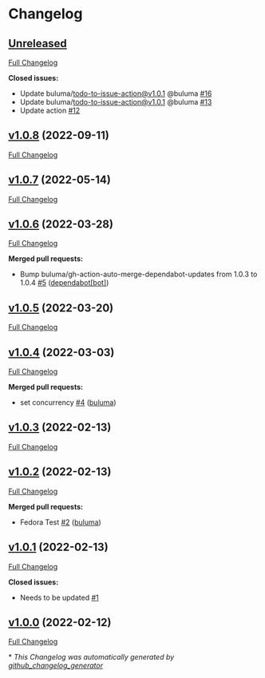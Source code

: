 # Changelog

## [Unreleased](https://github.com/buluma/ansible-role-owncloud/tree/HEAD)

[Full Changelog](https://github.com/buluma/ansible-role-owncloud/compare/v1.0.8...HEAD)

**Closed issues:**

- Update buluma/todo-to-issue-action@v1.0.1 @buluma [\#16](https://github.com/buluma/ansible-role-owncloud/issues/16)
- Update buluma/todo-to-issue-action@v1.0.1 @buluma [\#13](https://github.com/buluma/ansible-role-owncloud/issues/13)
- Update action [\#12](https://github.com/buluma/ansible-role-owncloud/issues/12)

## [v1.0.8](https://github.com/buluma/ansible-role-owncloud/tree/v1.0.8) (2022-09-11)

[Full Changelog](https://github.com/buluma/ansible-role-owncloud/compare/v1.0.7...v1.0.8)

## [v1.0.7](https://github.com/buluma/ansible-role-owncloud/tree/v1.0.7) (2022-05-14)

[Full Changelog](https://github.com/buluma/ansible-role-owncloud/compare/v1.0.6...v1.0.7)

## [v1.0.6](https://github.com/buluma/ansible-role-owncloud/tree/v1.0.6) (2022-03-28)

[Full Changelog](https://github.com/buluma/ansible-role-owncloud/compare/v1.0.5...v1.0.6)

**Merged pull requests:**

- Bump buluma/gh-action-auto-merge-dependabot-updates from 1.0.3 to 1.0.4 [\#5](https://github.com/buluma/ansible-role-owncloud/pull/5) ([dependabot[bot]](https://github.com/apps/dependabot))

## [v1.0.5](https://github.com/buluma/ansible-role-owncloud/tree/v1.0.5) (2022-03-20)

[Full Changelog](https://github.com/buluma/ansible-role-owncloud/compare/v1.0.4...v1.0.5)

## [v1.0.4](https://github.com/buluma/ansible-role-owncloud/tree/v1.0.4) (2022-03-03)

[Full Changelog](https://github.com/buluma/ansible-role-owncloud/compare/v1.0.3...v1.0.4)

**Merged pull requests:**

- set concurrency [\#4](https://github.com/buluma/ansible-role-owncloud/pull/4) ([buluma](https://github.com/buluma))

## [v1.0.3](https://github.com/buluma/ansible-role-owncloud/tree/v1.0.3) (2022-02-13)

[Full Changelog](https://github.com/buluma/ansible-role-owncloud/compare/v1.0.2...v1.0.3)

## [v1.0.2](https://github.com/buluma/ansible-role-owncloud/tree/v1.0.2) (2022-02-13)

[Full Changelog](https://github.com/buluma/ansible-role-owncloud/compare/v1.0.1...v1.0.2)

**Merged pull requests:**

- Fedora Test [\#2](https://github.com/buluma/ansible-role-owncloud/pull/2) ([buluma](https://github.com/buluma))

## [v1.0.1](https://github.com/buluma/ansible-role-owncloud/tree/v1.0.1) (2022-02-13)

[Full Changelog](https://github.com/buluma/ansible-role-owncloud/compare/v1.0.0...v1.0.1)

**Closed issues:**

- Needs to be updated [\#1](https://github.com/buluma/ansible-role-owncloud/issues/1)

## [v1.0.0](https://github.com/buluma/ansible-role-owncloud/tree/v1.0.0) (2022-02-12)

[Full Changelog](https://github.com/buluma/ansible-role-owncloud/compare/41d386dfeacb297b8e6a125d5af710719fb60b8d...v1.0.0)



\* *This Changelog was automatically generated by [github_changelog_generator](https://github.com/github-changelog-generator/github-changelog-generator)*
